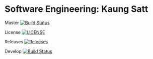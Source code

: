 Software Engineering: Kaung Satt
===============================
Master [![Build Status](https://travis-ci.com/40478666/sem.svg?branch=master)](https://travis-ci.com/40478666/sem)

License [![LICENSE](https://img.shields.io/github/license/40478666/sem.svg?style=flat-square)](https://github.com/40478666/sem/blob/master/LICENSE)

Releases [![Releases](https://img.shields.io/github/release/40478666/sem/all.svg?style=flat-square)](https://github.com/40478666/sem/releases)

Develop [![Build Status](https://travis-ci.com/40478666/sem.svg?branch=develop)](https://travis-ci.com/40478666/sem)
